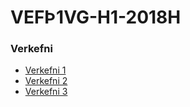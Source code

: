 # VEFÞ1VG-H1-2018H

### Verkefni

* [Verkefni 1](Verkefni-1/index.html)
* [Verkefni 2](Verkefni-2/index.html)
* [Verkefni 3](Verkefni-3/index.html)